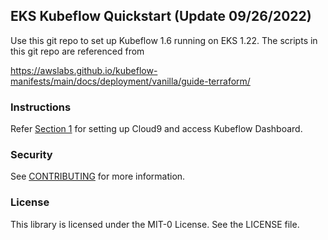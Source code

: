 ## EKS Kubeflow Quickstart (Update 09/26/2022)

Use this git repo to set up Kubeflow 1.6 running on EKS 1.22. The scripts in this git repo are referenced from 

https://awslabs.github.io/kubeflow-manifests/main/docs/deployment/vanilla/guide-terraform/

### Instructions


Refer [Section 1](https://github.com/kalawat1985/eks-kubeflow-cloudformation-quick-start/blob/master/StepbyStep-Instructions.md#kubeflow-setup-instructions-update-09262022) for setting up Cloud9 and access Kubeflow Dashboard.



### Security

See [CONTRIBUTING](CONTRIBUTING.md#security-issue-notifications) for more information.

### License

This library is licensed under the MIT-0 License. See the LICENSE file.
